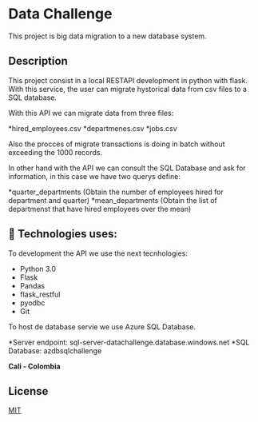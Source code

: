 # Data Challenge
This project is big data migration to a new database system. 

## Description 

This project consist in a local RESTAPI development in python with flask. With this service, the user can migrate hystorical data from csv files to a SQL database.

With this API we can migrate data from three files:

*hired_employees.csv
*departmenes.csv
*jobs.csv

Also the procces of migrate transactions is doing in batch without exceeding the 1000 records.

In other hand with the API we can consult the SQL Database and ask for information, in this case we have two querys define:

*quarter_departments (Obtain the number of employees hired for department and quarter)
*mean_departments (Obtain the list of departmenst that have hired employees over the mean)

## 📑 Technologies uses:
To development the API we use the next tecnhologies:
* Python 3.0
* Flask
* Pandas
* flask_restful
* pyodbc
* Git

To host de database servie we use Azure SQL Database.

*Server endpoint: sql-server-datachallenge.database.windows.net
*SQL Database: azdbsqlchallenge



**Cali - Colombia** 

## License
[MIT](https://choosealicense.com/licenses/mit/)